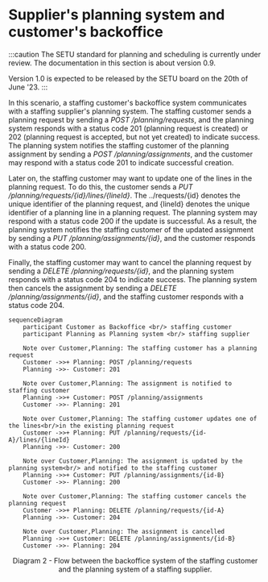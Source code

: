 # Supplier's planning system and customer's backoffice

:::caution
The SETU standard for planning and scheduling is currently under review. The documentation in this section is about version 0.9.

Version 1.0 is expected to be released by the SETU board on the 20th of June '23.
:::

In this scenario, a staffing customer's backoffice system communicates with a staffing supplier's planning system. The staffing customer sends a planning request by sending a _POST /planning/requests_, and the planning system responds with a status code 201 (planning request is created) or 202 (planning request is accepted, but not yet created) to indicate success. The planning system notifies the staffing customer of the planning assignment by sending a _POST /planning/assignments_, and the customer may respond with a status code 201 to indicate successful creation.

Later on, the staffing customer may want to update one of the lines in the planning request. To do this, the customer sends a _PUT /planning/requests/{id}/lines/{lineId}_. The ../requests/{id} denotes the unique identifier of the planning request, and {lineId} denotes the unique identifier of a planning line in a planning request. The planning system may respond with a status code 200 if the update is successful. As a result, the planning system notifies the staffing customer of the updated assignment by sending a _PUT /planning/assignments/{id}_, and the customer responds with a status code 200.

Finally, the staffing customer may want to cancel the planning request by sending a _DELETE /planning/requests/{id}_, and the planning system responds with a status code 204 to indicate success. The planning system then cancels the assignment by sending a _DELETE /planning/assignments/{id}_, and the staffing customer responds with a status code 204.

```mermaid
sequenceDiagram
    participant Customer as Backoffice <br/> staffing customer
    participant Planning as Planning system <br/> staffing supplier

    Note over Customer,Planning: The staffing customer has a planning request
    Customer ->>+ Planning: POST /planning/requests
    Planning ->>- Customer: 201

    Note over Customer,Planning: The assignment is notified to staffing customer
    Planning ->>+ Customer: POST /planning/assignments
    Customer ->>- Planning: 201

    Note over Customer,Planning: The staffing customer updates one of the lines<br/>in the existing planning request
    Customer ->>+ Planning: PUT /planning/requests/{id-A}/lines/{lineId}
    Planning ->>- Customer: 200

    Note over Customer,Planning: The assignment is updated by the planning system<br/> and notified to the staffing customer
    Planning ->>+ Customer: PUT /planning/assignments/{id-B}
    Customer ->>- Planning: 200

    Note over Customer,Planning: The staffing customer cancels the planning request
    Customer ->>+ Planning: DELETE /planning/requests/{id-A}
    Planning ->>- Customer: 204

    Note over Customer,Planning: The assignment is cancelled
    Planning ->>+ Customer: DELETE /planning/assignments/{id-B}
    Customer ->>- Planning: 204
```

<figcaption align = "center">Diagram 2 - Flow between the backoffice system of the staffing customer and the planning system of a staffing supplier.</figcaption>
